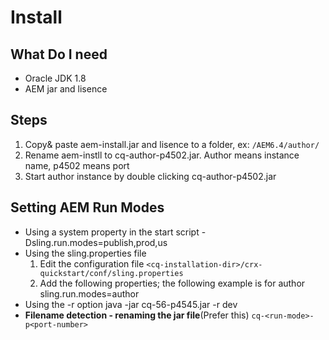 # Install

## What Do I need

- Oracle JDK 1.8
- AEM jar and lisence

## Steps

1. Copy& paste aem-install.jar and lisence to a folder, ex: `/AEM6.4/author/`
2. Rename aem-instll to cq-author-p4502.jar. Author means instance name, p4502 means port
3. Start author instance by double clicking cq-author-p4502.jar

## Setting AEM Run Modes

- Using a system property in the start script
  -Dsling.run.modes=publish,prod,us
- Using the sling.properties file
  1. Edit the configuration file
     `<cq-installation-dir>/crx-quickstart/conf/sling.properties`
  2. Add the following properties; the following example is for author
     sling.run.modes=author
- Using the -r option
  java -jar cq-56-p4545.jar -r dev
- **Filename detection - renaming the jar file**(Prefer this)
  `cq-<run-mode>-p<port-number>`
